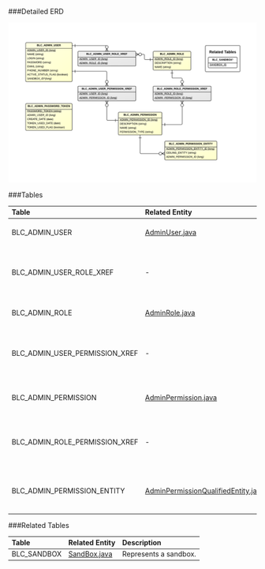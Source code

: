

###Detailed ERD

[![Admin Security Detail](images/dataModel/AdminSecurityDetailedERD.png)](images/dataModel/AdminSecurityDetailedERD.png)

###Tables

| Table               | Related Entity    | Description                                         |
|:--------------------|:------------------|:----------------------------------------------------|
|BLC_ADMIN_USER       | [AdminUser.java](http://javadoc.broadleafcommerce.org/current/open-admin-platform/org/broadleafcommerce/openadmin/server/security/domain/AdminUser.html)          | Represents an admin user.  |
|BLC_ADMIN_USER_ROLE_XREF | -      | Cross reference table that points to an admin user role.  |
|BLC_ADMIN_ROLE       | [AdminRole.java](http://javadoc.broadleafcommerce.org/current/open-admin-platform/org/broadleafcommerce/openadmin/server/security/domain/AdminRole.html)          | Represents an admin user role.  |
|BLC_ADMIN_USER_PERMISSION_XREF| - | Cross reference table that points to an admin user permission.  |
|BLC_ADMIN_PERMISSION | [AdminPermission.java](http://javadoc.broadleafcommerce.org/current/open-admin-platform/org/broadleafcommerce/openadmin/server/security/domain/AdminPermission.html)          | Represents an admin user permission.  |
|BLC_ADMIN_ROLE_PERMISSION_XREF| - | Cross reference table that points to an admin role permission.  |
|BLC_ADMIN_PERMISSION_ENTITY   | [AdminPermissionQualifiedEntity.java](http://javadoc.broadleafcommerce.org/current/open-admin-platform/org/broadleafcommerce/openadmin/server/security/domain/AdminPermissionQualifiedEntity.html) | Represents an admin user permission entity.  |

###Related Tables

| Table               | Related Entity    | Description                                         |
|:--------------------|:------------------|:----------------------------------------------------|
|BLC_SANDBOX          | [SandBox.java](http://javadoc.broadleafcommerce.org/current/common/org/broadleafcommerce/common/sandbox/domain/SandBox.html)          | Represents a sandbox.  |